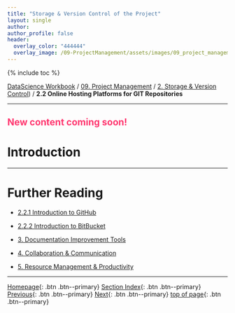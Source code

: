 ```yaml
---
title: "Storage & Version Control of the Project"
layout: single
author:
author_profile: false
header:
  overlay_color: "444444"
  overlay_image: /09-ProjectManagement/assets/images/09_project_management_banner.png
---
```


{% include toc %}

[DataScience Workbook](https://datascience.101workbook.org/) / [09. Project Management](../00-ProjectManagement-LandingPage.md) / [2. Storage & Version Control](01-storage-version-control.md)) / **2.2 Online Hosting Platforms for GIT Repositories**

---


## <span style="color: #ff3870;">New content coming soon!</span>

# Introduction





___
# Further Reading
* [2.2.1 Introduction to GitHub](04-intro-to-github)
* [2.2.2 Introduction to BitBucket](05-intro-to-bitbucket)

* [3. Documentation Improvement Tools](../02-DOCUMENTATION/01-documentation-improvement-tools)
* [4. Collaboration & Communication](../03-COMMUNICATION/00-collaboration-communication)
* [5. Resource Management & Productivity](../04-PRODUCTIVITY/00-resources-productivity)


___

[Homepage](../../index.md){: .btn  .btn--primary}
[Section Index](../00-ProjectManagement-LandingPage){: .btn  .btn--primary}
[Previous](02A-git-cheatsheet){: .btn  .btn--primary}
[Next](04-intro-to-github){: .btn  .btn--primary}
[top of page](#introduction){: .btn  .btn--primary}
